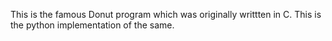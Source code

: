 This is the famous Donut program which was originally writtten in C. This is the python implementation of the same.
